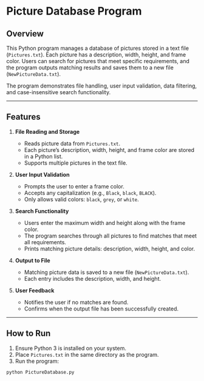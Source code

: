 # Picture Database Program

## Overview
This Python program manages a database of pictures stored in a text file (`Pictures.txt`). Each picture has a description, width, height, and frame color. Users can search for pictures that meet specific requirements, and the program outputs matching results and saves them to a new file (`NewPictureData.txt`).

The program demonstrates file handling, user input validation, data filtering, and case-insensitive search functionality.

---

## Features

1. **File Reading and Storage**
   - Reads picture data from `Pictures.txt`.
   - Each picture’s description, width, height, and frame color are stored in a Python list.
   - Supports multiple pictures in the text file.

2. **User Input Validation**
   - Prompts the user to enter a frame color.
   - Accepts any capitalization (e.g., `Black`, `black`, `BLACK`).
   - Only allows valid colors: `black`, `grey`, or `white`.

3. **Search Functionality**
   - Users enter the maximum width and height along with the frame color.
   - The program searches through all pictures to find matches that meet all requirements.
   - Prints matching picture details: description, width, height, and color.

4. **Output to File**
   - Matching picture data is saved to a new file (`NewPictureData.txt`).
   - Each entry includes the description, width, and height.

5. **User Feedback**
   - Notifies the user if no matches are found.
   - Confirms when the output file has been successfully created.

---

## How to Run

1. Ensure Python 3 is installed on your system.
2. Place `Pictures.txt` in the same directory as the program.
3. Run the program:

```bash
python PictureDatabase.py
```
